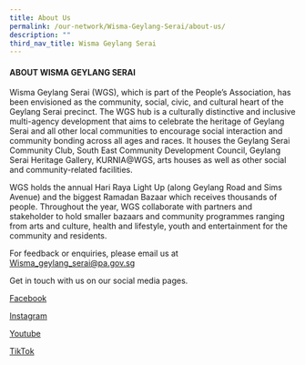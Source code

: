 ```yaml
---
title: About Us
permalink: /our-network/Wisma-Geylang-Serai/about-us/
description: ""
third_nav_title: Wisma Geylang Serai
---
```

#### ABOUT WISMA GEYLANG SERAI

Wisma Geylang Serai (WGS), which is part of the People’s Association, has been envisioned as the community, social, civic, and cultural heart of the Geylang Serai precinct. The WGS hub is a culturally distinctive and inclusive multi-agency development that aims to celebrate the heritage of Geylang Serai and all other local communities to encourage social interaction and community bonding across all ages and races. It houses the Geylang Serai Community Club, South East Community Development Council, Geylang Serai Heritage Gallery, KURNIA@WGS, arts houses as well as other social and community-related facilities.

WGS holds the annual Hari Raya Light Up (along Geylang Road and Sims Avenue) and the biggest Ramadan Bazaar which receives thousands of people. Throughout the year, WGS collaborate with partners and stakeholder to hold smaller bazaars and community programmes ranging from arts and culture, health and lifestyle, youth and entertainment for the community and residents.



For feedback or enquiries, please email us at [Wisma\_geylang\_serai@pa.gov.sg](mailto:Wisma_geylang_serai@pa.gov.sg)

Get in touch with us on our social media pages.<br>

[Facebook](https://www.facebook.com/WismaGeylangSerai)<br>

[Instagram](https://www.instagram.com/wgeylangserai/)<br>

[Youtube](https://www.youtube.com/c/WismaGeylangSerai_WGS)<br>

[TikTok](https://www.tiktok.com/@wismageylangserai)